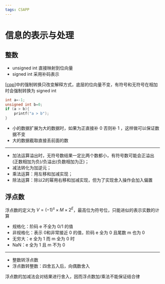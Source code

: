 ```yaml
---
tags: CSAPP
---
```

# 信息的表示与处理

## 整数

- unsigned int 直接映射到位向量
- signed int 采用补码表示

[[cpp]]中的强制转换只改变解释方式，底层的位向量不变，有符号和无符号在相加时会强制转换为 signed int

```cpp
int a=-1;
unsigned int b=0;
if (a > b){
    printf("a > b");
}
```

- 小的数据扩展为大的数据时，如果为正直接补 0 否则补 1 ，这样做可以保证数据不变
- 大的数据截取直接丢前面的数

---

- 加法运算溢出时，无符号数结果一定比两个数都小，有符号数可能会正溢出(正数相加为负)/负溢出(负数相加为正)；
- 减法转化为加逆元；
- 乘法运算：用左移和加减实现；
- 除法运算：除以2的幂用右移和加减实现，但为了实现舍入操作会加入偏置

## 浮点数

浮点数的定义为 $V=(-1)^s\times M \times2^E$，最高位为符号位，只能进似的表示实数的计算

- 规格化：阶码 e 不全为 0/1 的值
- 非规格化：表示 0和非常接近 0 的值，阶码 e 全为 0 且尾数 m 也为 0
- 无穷大：e 全为 1 而 m 全为 0 时
- NaN：e 全为 1 且 m 不为 0

---

- 整数转浮点数
- 浮点数转整数：四舍五入后，向偶数舍入

浮点数的加减法会对结果进行舍入，因而浮点数加/乘法不能保证结合律

[//begin]: # "Autogenerated link references for markdown compatibility"
[cpp]: ../cpp/cpp.md "Cpp"
[//end]: # "Autogenerated link references"
